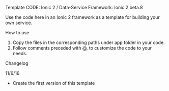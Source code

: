 Template CODE:
Ionic 2 / Data-Service
Framework: Ionic 2 beta.8

Use the code here in an Ionic 2 framework as a template for building your own service.

How to use
1. Copy the files in the corresponding paths under app folder in your code.
2. Follow comments preceded with @, to customize the code to your needs.

Changelog

11/6/16 
- Create the first version of this template


